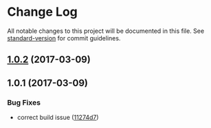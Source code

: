 # Change Log

All notable changes to this project will be documented in this file. See [standard-version](https://github.com/conventional-changelog/standard-version) for commit guidelines.

<a name="1.0.2"></a>
## [1.0.2](https://github.com/danhayden/contentful-response-parser/compare/v1.0.1...v1.0.2) (2017-03-09)



<a name="1.0.1"></a>
## 1.0.1 (2017-03-09)


### Bug Fixes

* correct build issue ([11274d7](https://github.com/danhayden/contentful-response-parser/commit/11274d7))
